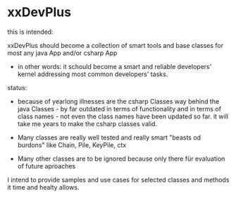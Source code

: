 # xxDevPlus

this is intended: 

xxDevPlus should become a collection of smart tools and base classes for most any java App and/or csharp App 
- in other words: it schould become a smart and reliable developers' kernel addressing most common developers' tasks.

status:

- because of yearlong illnesses are the csharp Classes way behind the java Classes - by far outdated in terms of functionality and in   terms of class names - not even the class names have been updated so far. it will take me years to make the csharp classes valid.

- Many classes are really well tested and really smart "beasts od burdons" like Chain, Pile, KeyPile, ctx

- Many other classes are to be ignored because only there für evaluation of future aproaches

I intend to provide samples and use cases for selected classes and methods it time and healty allows.
